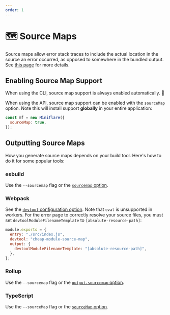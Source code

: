 ```yaml
---
order: 1
---
```


# 🗺 Source Maps

Source maps allow error stack traces to include the actual location in the
source an error occurred, as opposed to somewhere in the bundled output. See
[this page](https://developer.mozilla.org/en-US/docs/Tools/Debugger/How_to/Use_a_source_map)
for more details.

## Enabling Source Map Support

When using the CLI, source map support is always enabled automatically. 🎉

When using the API, source map support can be enabled with the `sourceMap`
option. Note this will install support **globally** in your entire application:

```js
const mf = new Miniflare({
  sourceMap: true,
});
```

## Outputting Source Maps

How you generate source maps depends on your build tool. Here's how to do it for
some popular tools:

### esbuild

Use the `--sourcemap` flag or the
[`sourcemap` option](https://esbuild.github.io/api/#sourcemap).

### Webpack

See the
[`devtool` configuration option](https://webpack.js.org/configuration/devtool/).
Note that `eval` is unsupported in workers. For the error page to correctly
resolve your source files, you must set `devtoolModuleFilenameTemplate` to
`[absolute-resource-path]`:

```js
module.exports = {
  entry: "./src/index.js",
  devtool: "cheap-module-source-map",
  output: {
    devtoolModuleFilenameTemplate: "[absolute-resource-path]",
  },
};
```

### Rollup

Use the `--sourcemap` flag or the
[`output.sourcemap` option](https://rollupjs.org/guide/en/#configuration-files).

### TypeScript

Use the `--sourceMap` flag or the
[`sourceMap` option](https://www.typescriptlang.org/tsconfig#sourceMap).
